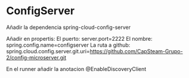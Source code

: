 # ConfigServer

Añadir la dependencia
spring-cloud-config-server

Añadir en propertis:
El puerto: server.port=2222
El nombre: spring.config.name=configserver
La ruta a github: spring.cloud.config.server.git.uri=https://github.com/CapSteam-Grupo-2/config-microserver.git


En el runner añadir la anotacion
@EnableDiscoveryClient